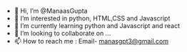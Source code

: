- 👋 Hi, I’m @ManaasGupta
- 👀 I’m interested in python, HTML,CSS and Javascript
- 🌱 I’m currently learning python and Javascript and react
- 💞️ I’m looking to collaborate on ...
- 📫 How to reach me : Email- manasgpt3@gmail.com

<!---
ManaasGupta/ManaasGupta is a ✨ special ✨ repository because its `README.md` (this file) appears on your GitHub profile.
You can click the Preview link to take a look at your changes.
--->
